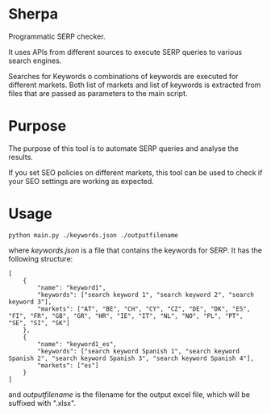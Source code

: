 # Sherpa
Programmatic SERP checker.

It uses APIs from different sources to execute SERP queries to various search engines.

Searches for Keywords o combinations of keywords are executed for different markets. Both list of markets and list of
keywords is extracted from files that are passed as parameters to the main script.

# Purpose
The purpose of this tool is to automate SERP queries and analyse the results. 

If you set SEO policies on different markets, this tool can be used to check if your SEO settings are working as 
expected.

# Usage

```
python main.py ./keywords.json ./outputfilename
```

where *keywords.json* is a file that contains the keywords for SERP. It has the following structure:

```
[
    {
        "name": "keyword1",
        "keywords": ["search keyword 1", "search keyword 2", "search keyword 3"],
        "markets": ["AT", "BE", "CH", "CY", "CZ", "DE", "DK", "ES", "FI", "FR", "GB", "GR", "HR", "IE", "IT", "NL", "NO", "PL", "PT", "SE", "SI", "SK"]
    },
    {
        "name": "keyword1_es",
        "keywords": ["search keyword Spanish 1", "search keyword Spanish 2", "search keyword Spanish 3", "search keyword Spanish 4"],
        "markets": ["es"]
    }
]
```

and *outputfilename* is the filename for the output excel file, which will be suffixed with ".xlsx".

